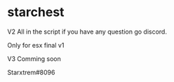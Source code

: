 # starchest

V2 All in the script if you have any question go discord.

Only for esx final v1

V3 Comming soon

Starxtrem#8096
